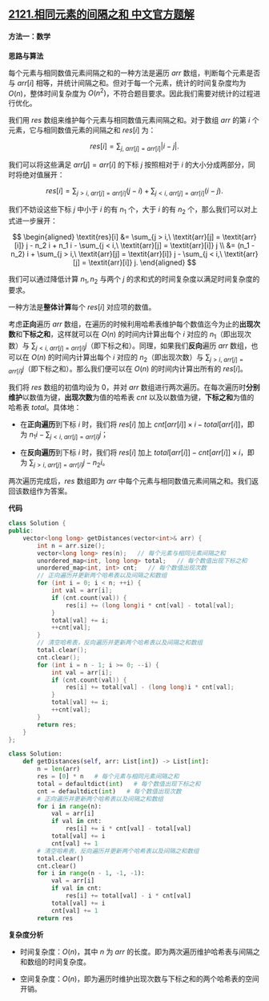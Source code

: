 ## [2121.相同元素的间隔之和 中文官方题解](https://leetcode.cn/problems/intervals-between-identical-elements/solutions/100000/xiang-tong-yuan-su-de-jian-ge-zhi-he-by-8r26b)

#### 方法一：数学

**思路与算法**

每个元素与相同数值元素间隔之和的一种方法是遍历 $\textit{arr}$ 数组，判断每个元素是否与 $\textit{arr}[i]$ 相等，并统计间隔之和。但对于每一个元素，统计的时间复杂度均为 $O(n)$，整体时间复杂度为 $O(n^2)$，不符合题目要求。因此我们需要对统计的过程进行优化。

我们用 $\textit{res}$ 数组来维护每个元素与相同数值元素间隔之和。对于数组 $\textit{arr}$ 的第 $i$ 个元素，它与相同数值元素的间隔之和 $\textit{res}[i]$ 为：

$$
\textit{res}[i] = \sum_{j,\ \textit{arr}[j] = \textit{arr}[i]} |i - j|.
$$

我们可以将这些满足 $\textit{arr}[j] = \textit{arr}[i]$ 的下标 $j$ 按照相对于 $i$ 的大小分成两部分，同时将绝对值展开：

$$
\textit{res}[i] = \sum_{j > i,\ \textit{arr}[j] = \textit{arr}[i]} (j - i) + \sum_{j < i,\ \textit{arr}[j] = \textit{arr}[i]} (i - j).
$$

我们不妨设这些下标 $j$ 中小于 $i$ 的有 $n_1$ 个，大于 $i$ 的有 $n_2$ 个，那么我们可以对上式进一步展开：

$$
\begin{aligned}
\textit{res}[i] &= \sum_{j > i,\ \textit{arr}[j] = \textit{arr}[i]} j - n_2 i + n_1 i - \sum_{j < i,\ \textit{arr}[j] = \textit{arr}[i]} j  \\
&= (n_1 - n_2) i  + \sum_{j > i,\ \textit{arr}[j] = \textit{arr}[i]} j - \sum_{j < i,\ \textit{arr}[j] = \textit{arr}[i]} j.
\end{aligned}
$$

我们可以通过降低计算 $n_1, n_2$ 与两个 $j$ 的求和式的时间复杂度以满足时间复杂度的要求。

一种方法是**整体计算**每个 $\textit{res}[i]$ 对应项的数值。

考虑**正向**遍历 $\textit{arr}$ 数组，在遍历的时候利用哈希表维护每个数值迄今为止的**出现次数**和**下标之和**，这样就可以在 $O(n)$ 的时间内计算出每个 $i$ 对应的 $n_1$（即出现次数）与 $\sum_{j < i,\ \textit{arr}[j] = \textit{arr}[i]} j$（即下标之和）。同理，如果我们**反向**遍历 $\textit{arr}$ 数组，也可以在 $O(n)$ 的时间内计算出每个 $i$ 对应的 $n_2$（即出现次数）与 $\sum_{j > i,\ \textit{arr}[j] = \textit{arr}[i]} j$（即下标之和）。那么我们便可以在 $O(n)$ 的时间内计算出所有的 $\textit{res}[i]$。

我们将 $\textit{res}$ 数组的初值均设为 $0$，并对 $\textit{arr}$ 数组进行两次遍历。在每次遍历时**分别维护**以数值为键，**出现次数**为值的哈希表 $\textit{cnt}$ 以及以数值为键，**下标之和**为值的哈希表 $\textit{total}$。具体地：

- 在**正向遍历**到下标 $i$ 时，我们将 $\textit{res}[i]$ 加上 $\textit{cnt}[\textit{arr}[i]] \times i - \textit{total}[\textit{arr}[i]]$，即为 $n_1 i - \sum_{j < i,\ \textit{arr}[j] = \textit{arr}[i]} j$；

- 在**反向遍历**到下标 $i$ 时，我们将 $\textit{res}[i]$ 加上 $\textit{total}[\textit{arr}[i]] - \textit{cnt}[\textit{arr}[i]] \times i$，即为 $\sum_{j > i,\ \textit{arr}[j] = \textit{arr}[i]} j - n_2 i$。

两次遍历完成后，$\textit{res}$ 数组即为 $\textit{arr}$ 中每个元素与相同数值元素间隔之和。我们返回该数组作为答案。

**代码**

```C++ [sol1-C++]
class Solution {
public:
    vector<long long> getDistances(vector<int>& arr) {
        int n = arr.size();
        vector<long long> res(n);   // 每个元素与相同元素间隔之和
        unordered_map<int, long long> total;   // 每个数值出现下标之和
        unordered_map<int, int> cnt;   // 每个数值出现次数
        // 正向遍历并更新两个哈希表以及间隔之和数组
        for (int i = 0; i < n; ++i) {
            int val = arr[i];
            if (cnt.count(val)) {
                res[i] += (long long)i * cnt[val] - total[val];
            }
            total[val] += i;
            ++cnt[val];
        }
        // 清空哈希表，反向遍历并更新两个哈希表以及间隔之和数组
        total.clear();
        cnt.clear();
        for (int i = n - 1; i >= 0; --i) {
            int val = arr[i];
            if (cnt.count(val)) {
                res[i] += total[val] - (long long)i * cnt[val];
            }
            total[val] += i;
            ++cnt[val];
        }
        return res;
    }
};
```


```Python [sol1-Python3]
class Solution:
    def getDistances(self, arr: List[int]) -> List[int]:
        n = len(arr)
        res = [0] * n   # 每个元素与相同元素间隔之和
        total = defaultdict(int)   # 每个数值出现下标之和
        cnt = defaultdict(int)   # 每个数值出现次数
        # 正向遍历并更新两个哈希表以及间隔之和数组
        for i in range(n):
            val = arr[i]
            if val in cnt:
                res[i] += i * cnt[val] - total[val]
            total[val] += i
            cnt[val] += 1
        # 清空哈希表，反向遍历并更新两个哈希表以及间隔之和数组
        total.clear()
        cnt.clear()
        for i in range(n - 1, -1, -1):
            val = arr[i]
            if val in cnt:
                res[i] += total[val] - i * cnt[val] 
            total[val] += i
            cnt[val] += 1
        return res
```


**复杂度分析**

- 时间复杂度：$O(n)$，其中 $n$ 为 $\textit{arr}$ 的长度。即为两次遍历维护哈希表与间隔之和数组的时间复杂度。

- 空间复杂度：$O(n)$，即为遍历时维护出现次数与下标之和的两个哈希表的空间开销。